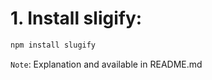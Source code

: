 # 1. Install sligify:

```bash
npm install slugify
```

`Note`: Explanation and available in README.md
